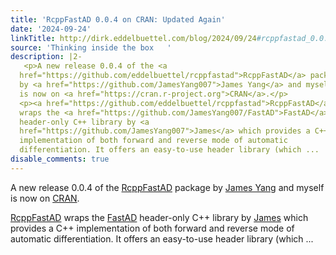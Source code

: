 ```yaml
---
title: 'RcppFastAD 0.0.4 on CRAN: Updated Again'
date: '2024-09-24'
linkTitle: http://dirk.eddelbuettel.com/blog/2024/09/24#rcppfastad_0.0.4
source: 'Thinking inside the box   '
description: |2-
   <p>A new release 0.0.4 of the <a
  href="https://github.com/eddelbuettel/rcppfastad">RcppFastAD</a> package
  by <a href="https://github.com/JamesYang007">James Yang</a> and myself
  is now on <a href="https://cran.r-project.org">CRAN</a>.</p>
  <p><a href="https://github.com/eddelbuettel/rcppfastad">RcppFastAD</a>
  wraps the <a href="https://github.com/JamesYang007/FastAD">FastAD</a>
  header-only C++ library by <a
  href="https://github.com/JamesYang007">James</a> which provides a C++
  implementation of both forward and reverse mode of automatic
  differentiation. It offers an easy-to-use header library (which ...
disable_comments: true
---
```

 <p>A new release 0.0.4 of the <a
href="https://github.com/eddelbuettel/rcppfastad">RcppFastAD</a> package
by <a href="https://github.com/JamesYang007">James Yang</a> and myself
is now on <a href="https://cran.r-project.org">CRAN</a>.</p>
<p><a href="https://github.com/eddelbuettel/rcppfastad">RcppFastAD</a>
wraps the <a href="https://github.com/JamesYang007/FastAD">FastAD</a>
header-only C++ library by <a
href="https://github.com/JamesYang007">James</a> which provides a C++
implementation of both forward and reverse mode of automatic
differentiation. It offers an easy-to-use header library (which ...